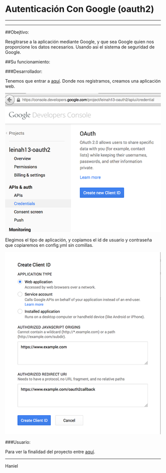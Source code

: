 # Autenticación Con Google (oauth2)
---------
---------

##Obejtivo:

Resgitrarse a la aplicación mediante Google, y que sea Google quien nos proporcione los datos necesarios. Usando asi el sistema de seguridad de Google.

##Su funcionamiento:

###Desarrollador:

Tenemos que entrar a [aquí](https://code.google.com/apis/console/). Donde nos registramos, creamos una aplicación web.

![Crear Aplicación Web](./img/imagen1.png)

Elegimos el tipo de aplicación, y copiamos el id de usuario y contraseña que copiaremos en config.yml sin comillas.

![Tipo de aplicación](./img/imagen2.png)

###Usuario:
	
Para ver la finalidad del proyecto entre [aquí](http://leinah-oauth2.herokuapp.com/).

------

Haniel